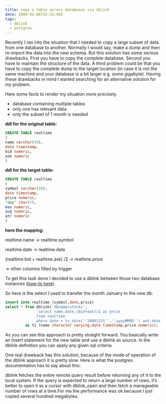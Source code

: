 ```yaml
---
title: copy a table across databases via dblink
date: 2009-02-06T15:32:40Z
tags:
  - dblink
  - postgres
---
```

Recently I ran into the situation that I needed to copy a large subset of data from one database to another. Normally I would say, make a dump and then re-import the data into the new schema. But this solution has some serious drawbacks. First you have to copy the complete database. Second you have to maintain the structure of the data. A third problem could be that you have to copy the complete dump to the target location (in case it is not the same machine and your database is a bit larger e.g. some gigabyte). Having these drawbacks in mind I started searching for an alternative solution for my problem.

Here some facts to render my situation more precisely.

  * database containing multiple tables
  * only one has relevant data
  * only the subset of 1 month is needed

**ddl for the original table:**

```sql
CREATE TABLE realtime
(
name varchar(10),
date timestamp,
bid numeric,
ask numeric
)
```

**ddl for the target table:**

```sql
CREATE TABLE realtime
(
symbol varchar(10),
date timestamp,
price numeric,
"day" char(5),
max numeric,
avg numeric,
atr numeric
)
```

**here the mapping:**

realtime.name -> realtime.symbol

realtime.date -> realtime.date

(realtime.bid + realtime.ask) /2 -> realtime.price

-> other columns filled by trigger

To get this task done I decided to use a dblink between those two database instances ([how-to here](http://www.postgresql.org/docs/current/static/contrib-dblink.html)).

So here is the select I used to transfer the month January to the new db:

```sql
insert into realtime (symbol,date,price)
select * from dblink('dbname=stocks',
              'select name,date,(bid+ask)/2 as price
              from realtime
              where date > to_date(''20081231'',''yyyyMMDD'') and date &lt; to_date(''20090201'',''yyyyMMDD'')')
         as t1 (name character varying,date timestamp,price numeric);
```

As you can see this approach is pretty straight forward. You basically write an insert statement for the new table and use a dblink as source. In the dblink definition you can apply any given sql criteria.

One real drawback has this solution, because of the mode of operation of the dblink approach it is pretty slow. Here is what the postgres documentation has to say about this:

dblink fetches the entire remote query result before returning any of it to the local system. If the query is expected to return a large number of rows, it’s better to open it as a cursor with dblink_open and then fetch a manageable number of rows at a time.For me the performance was ok because I just copied several hundred megabytes.
